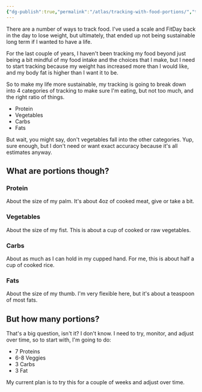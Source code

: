 ```yaml
---
{"dg-publish":true,"permalink":"/atlas/tracking-with-food-portions/","tags":["tracking","health","🌱","nutrition","food"],"noteIcon":"","updated":"2024-11-07T15:17:46.625-08:00"}
---
```



There are a number of ways to track food. I've used a scale and FitDay back in the day to lose weight, but ultimately, that ended up not being sustainable long term if I wanted to have a life.

For the last couple of years, I haven't been tracking my food beyond just being a bit mindful of my food intake and the choices that I make, but I need to start tracking because my weight has increased more than I would like, and my body fat is higher than I want it to be.

So to make my life more sustainable, my tracking is going to break down into 4 categories of tracking to make sure I'm eating, but not too much, and the right ratio of things.

- Protein
- Vegetables
- Carbs
- Fats

But wait, you might say, don't vegetables fall into the other categories. Yup, sure enough, but I don't need or want exact accuracy because it's all estimates anyway.

## What are portions though?

### Protein

About the size of my palm. It's about 4oz of cooked meat, give or take a bit.

### Vegetables

About the size of my fist. This is about a cup of cooked or raw vegetables.

### Carbs

About as much as I can hold in my cupped hand. For me, this is about half a cup of cooked rice.

### Fats

About the size of my thumb. I'm very flexible here, but it's about a teaspoon of most fats.

## But how many portions?

That's a big question, isn't it? I don't know. I need to try, monitor, and adjust over time, so to start with, I'm going to do:

- 7 Proteins
- 6-8 Veggies
- 3 Carbs
- 3 Fat

My current plan is to try this for a couple of weeks and adjust over time.